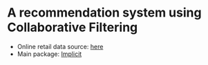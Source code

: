 # A recommendation system using Collaborative Filtering

* Online retail data source: [here](http://archive.ics.uci.edu/ml/machine-learning-databases/00352/Online%20Retail.xlsx)
* Main package: [Implicit](https://github.com/benfred/implicit)